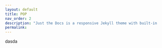 ```yaml
---
layout: default
title: POP
nav_order: 2
description: "Just the Docs is a responsive Jekyll theme with built-in search that is easily customizable and hosted on GitHub Pages."
permalink: 
---
```


dasda